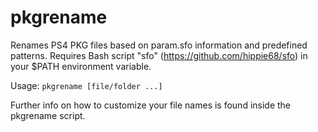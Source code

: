 # pkgrename
Renames PS4 PKG files based on param.sfo information and predefined patterns.
Requires Bash script "sfo" (https://github.com/hippie68/sfo) in your $PATH environment variable.

Usage: `pkgrename [file/folder ...]`

Further info on how to customize your file names is found inside the pkgrename script.
